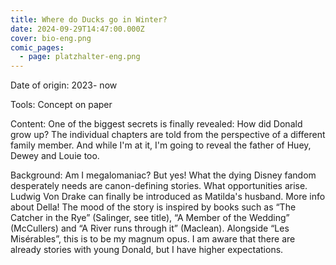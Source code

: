 ```yaml
---
title: Where do Ducks go in Winter?
date: 2024-09-29T14:47:00.000Z
cover: bio-eng.png
comic_pages:
  - page: platzhalter-eng.png
---
```



Date of origin: 2023- now

Tools: Concept on paper

Content: One of the biggest secrets is finally revealed: How did Donald grow up? The individual chapters are told from the perspective of a different family member. And while I'm at it, I'm going to reveal the father of Huey, Dewey and Louie too.

Background: Am I megalomaniac? But yes! What the dying Disney fandom desperately needs are canon-defining stories. What opportunities arise. Ludwig Von Drake can finally be introduced as Matilda's husband. More info about Della! The mood of the story is inspired by books such as “The Catcher in the Rye” (Salinger, see title), “A Member of the Wedding” (McCullers) and “A River runs through it” (Maclean). Alongside “Les Misérables”, this is to be my magnum opus. I am aware that there are already stories with young Donald, but I have higher expectations.
